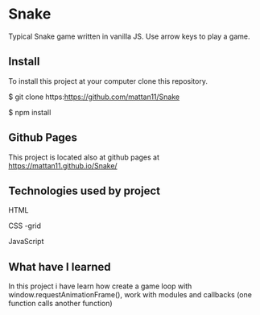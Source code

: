 # Snake
Typical Snake game written in vanilla JS. Use arrow keys to play a game.


## Install
To install this project at your computer clone this repository.

$ git clone https:https://github.com/mattan11/Snake

$ npm install

## Github Pages
This project is located also at github pages at https://mattan11.github.io/Snake/

## Technologies used by project
HTML

CSS -grid

JavaScript


## What have I learned
In this project i have learn how create a game loop with window.requestAnimationFrame(), work with modules and callbacks (one function calls another function)
